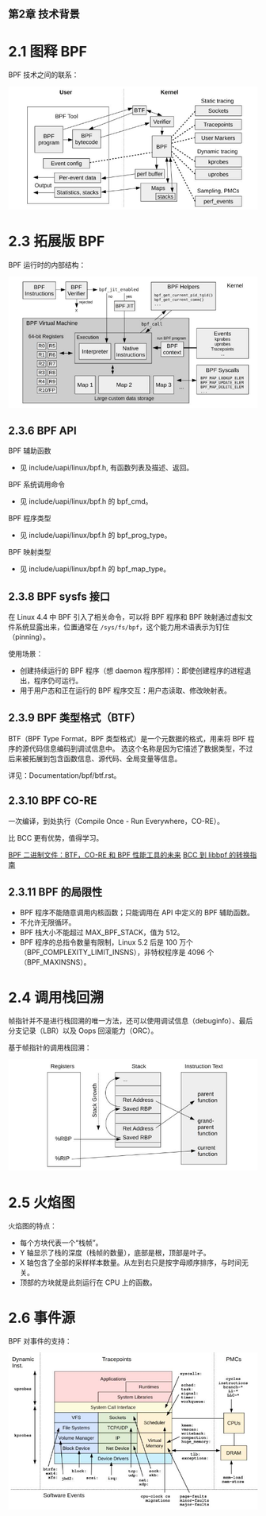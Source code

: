 
第2章 技术背景
---

# 2.1 图释 BPF

BPF 技术之间的联系：

![](bpf-tracing-technologies.png)


# 2.3 拓展版 BPF

BPF 运行时的内部结构：

![](bpf-runtime-internals.png)

## 2.3.6 BPF API

BPF 辅助函数

* 见 include/uapi/linux/bpf.h, 有函数列表及描述、返回。

BPF 系统调用命令

* 见 include/uapi/linux/bpf.h 的 bpf_cmd。

BPF 程序类型

* 见 include/uapi/linux/bpf.h 的 bpf_prog_type。

BPF 映射类型

* 见 include/uapi/linux/bpf.h 的 bpf_map_type。

## 2.3.8 BPF sysfs 接口

在 Linux 4.4 中 BPF 引入了相关命令，可以将 BPF 程序和 BPF 映射通过虚拟文件系统显露出来，位置通常在 `/sys/fs/bpf`，这个能力用术语表示为钉住（pinning）。

使用场景：
* 创建持续运行的 BPF 程序（想 daemon 程序那样）：即使创建程序的进程退出，程序仍可运行。
* 用于用户态和正在运行的 BPF 程序交互：用户态读取、修改映射表。

## 2.3.9 BPF 类型格式（BTF）

BTF（BPF Type Format，BPF 类型格式）是一个元数据的格式，用来将 BPF 程序的源代码信息编码到调试信息中。
选这个名称是因为它描述了数据类型，不过后来被拓展到包含函数信息、源代码、全局变量等信息。

详见：Documentation/bpf/btf.rst。

## 2.3.10 BPF CO-RE

一次编译，到处执行（Compile Once - Run Everywhere，CO-RE）。

比 BCC 更有优势，值得学习。

[BPF 二进制文件：BTF，CO-RE 和 BPF 性能工具的未来](https://www.ebpf.top/post/bpf-co-re-btf-libbpf/)
[BCC 到 libbpf 的转换指南](https://www.ebpf.top/post/bcc-to-libbpf-guid/)

## 2.3.11 BPF 的局限性

* BPF 程序不能随意调用内核函数；只能调用在 API 中定义的 BPF 辅助函数。
* 不允许无限循环。
* BPF 栈大小不能超过 MAX_BPF_STACK，值为 512。
* BPF 程序的总指令数量有限制，Linux 5.2 后是 100 万个（BPF_COMPLEXITY_LIMIT_INSNS），非特权程序是 4096 个（BPF_MAXINSNS）。

# 2.4 调用栈回溯

帧指针并不是进行栈回溯的唯一方法，还可以使用调试信息（debuginfo）、最后分支记录（LBR）以及 Oops 回滚能力（ORC）。

基于帧指针的调用栈回溯：

![](frame-pointer-based-stack-walking.png)

# 2.5 火焰图

火焰图的特点：
* 每个方块代表一个“栈帧”。
* Y 轴显示了栈的深度（栈帧的数量），底部是根，顶部是叶子。
* X 轴包含了全部的采样样本数量。从左到右只是按字母顺序排序，与时间无关。
* 顶部的方块就是此刻运行在 CPU 上的函数。

# 2.6 事件源

BPF 对事件的支持：

![](bpf-event-support.png)
